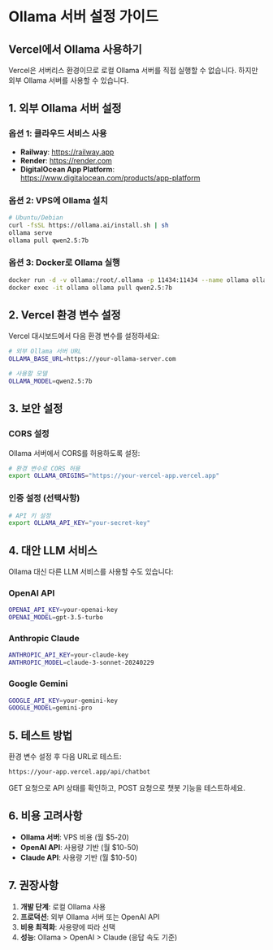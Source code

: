 # Ollama 서버 설정 가이드

## Vercel에서 Ollama 사용하기

Vercel은 서버리스 환경이므로 로컬 Ollama 서버를 직접 실행할 수 없습니다. 하지만 외부 Ollama 서버를 사용할 수 있습니다.

## 1. 외부 Ollama 서버 설정

### 옵션 1: 클라우드 서비스 사용
- **Railway**: https://railway.app
- **Render**: https://render.com
- **DigitalOcean App Platform**: https://www.digitalocean.com/products/app-platform

### 옵션 2: VPS에 Ollama 설치
```bash
# Ubuntu/Debian
curl -fsSL https://ollama.ai/install.sh | sh
ollama serve
ollama pull qwen2.5:7b
```

### 옵션 3: Docker로 Ollama 실행
```bash
docker run -d -v ollama:/root/.ollama -p 11434:11434 --name ollama ollama/ollama
docker exec -it ollama ollama pull qwen2.5:7b
```

## 2. Vercel 환경 변수 설정

Vercel 대시보드에서 다음 환경 변수를 설정하세요:

```bash
# 외부 Ollama 서버 URL
OLLAMA_BASE_URL=https://your-ollama-server.com

# 사용할 모델
OLLAMA_MODEL=qwen2.5:7b
```

## 3. 보안 설정

### CORS 설정
Ollama 서버에서 CORS를 허용하도록 설정:

```bash
# 환경 변수로 CORS 허용
export OLLAMA_ORIGINS="https://your-vercel-app.vercel.app"
```

### 인증 설정 (선택사항)
```bash
# API 키 설정
export OLLAMA_API_KEY="your-secret-key"
```

## 4. 대안 LLM 서비스

Ollama 대신 다른 LLM 서비스를 사용할 수도 있습니다:

### OpenAI API
```bash
OPENAI_API_KEY=your-openai-key
OPENAI_MODEL=gpt-3.5-turbo
```

### Anthropic Claude
```bash
ANTHROPIC_API_KEY=your-claude-key
ANTHROPIC_MODEL=claude-3-sonnet-20240229
```

### Google Gemini
```bash
GOOGLE_API_KEY=your-gemini-key
GOOGLE_MODEL=gemini-pro
```

## 5. 테스트 방법

환경 변수 설정 후 다음 URL로 테스트:

```
https://your-app.vercel.app/api/chatbot
```

GET 요청으로 API 상태를 확인하고, POST 요청으로 챗봇 기능을 테스트하세요.

## 6. 비용 고려사항

- **Ollama 서버**: VPS 비용 (월 $5-20)
- **OpenAI API**: 사용량 기반 (월 $10-50)
- **Claude API**: 사용량 기반 (월 $10-50)

## 7. 권장사항

1. **개발 단계**: 로컬 Ollama 사용
2. **프로덕션**: 외부 Ollama 서버 또는 OpenAI API
3. **비용 최적화**: 사용량에 따라 선택
4. **성능**: Ollama > OpenAI > Claude (응답 속도 기준)
